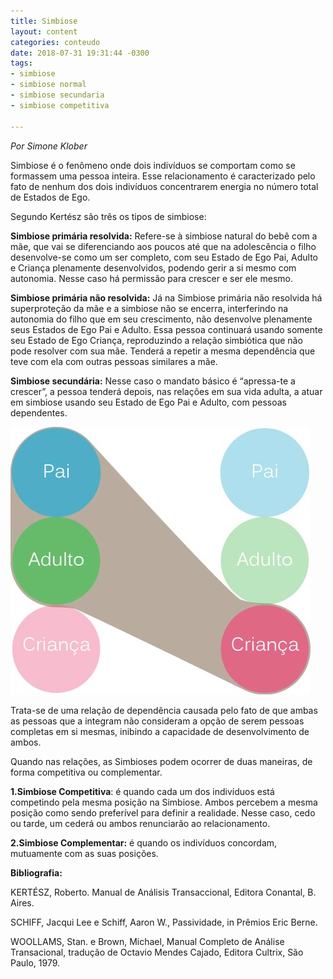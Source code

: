 ```yaml
---
title: Simbiose
layout: content
categories: conteudo
date: 2018-07-31 19:31:44 -0300
tags:
- simbiose
- simbiose normal
- simbiose secundaria
- simbiose competitiva

---
```

_Por Simone Klober_

Simbiose é o fenômeno onde dois indivíduos se comportam como se formassem uma pessoa inteira. Esse relacionamento é caracterizado pelo fato de nenhum dos dois indivíduos concentrarem energia no número total de Estados de Ego.

Segundo Kertész são três os tipos de simbiose:

**Simbiose primária resolvida:** Refere-se à simbiose natural do bebê com a mãe, que vai se diferenciando aos poucos até que na adolescência o filho desenvolve-se como um ser completo, com seu Estado de Ego Pai, Adulto e Criança plenamente desenvolvidos, podendo gerir a si mesmo com autonomia. Nesse caso há permissão para crescer e ser ele mesmo.

**Simbiose primária não resolvida:** Já na Simbiose primária não resolvida há superproteção da mãe e a simbiose não se encerra, interferindo na autonomia do filho que em seu crescimento, não desenvolve plenamente seus Estados de Ego Pai e Adulto. Essa pessoa continuará usando somente seu Estado de Ego Criança, reproduzindo a relação simbiótica que não pode resolver com sua mãe. Tenderá a repetir a mesma dependência que teve com ela com outras pessoas similares a mãe.

**Simbiose secundária:** Nesse caso o mandato básico é “apressa-te a crescer”, a pessoa tenderá depois, nas relações em sua vida adulta, a atuar em simbiose usando seu Estado de Ego Pai e Adulto, com pessoas dependentes.

![](/media/Simbiose.jpg)

Trata-se de uma relação de dependência causada pelo fato de que ambas as pessoas que a integram não consideram a opção de serem pessoas completas em si mesmas, inibindo a capacidade de desenvolvimento de ambos.

Quando nas relações, as Simbioses podem ocorrer de duas maneiras, de forma competitiva ou complementar.

**1.Simbiose Competitiva**: é quando cada um dos indivíduos está competindo pela mesma posição na Simbiose. Ambos percebem a mesma posição como sendo preferível para definir a realidade. Nesse caso, cedo ou tarde, um cederá ou ambos renunciarão ao relacionamento.

**2.Simbiose Complementar:** é quando os indivíduos concordam, mutuamente com as suas posições.

**Bibliografia:**

KERTÉSZ, Roberto. Manual de Análisis Transaccional, Editora Conantal, B. Aires.

SCHIFF, Jacqui Lee e Schiff, Aaron W., Passividade, in Prêmios Eric Berne.

WOOLLAMS, Stan. e Brown, Michael, Manual Completo de Análise Transacional, tradução de Octavio Mendes Cajado, Editora Cultrix, São Paulo, 1979.